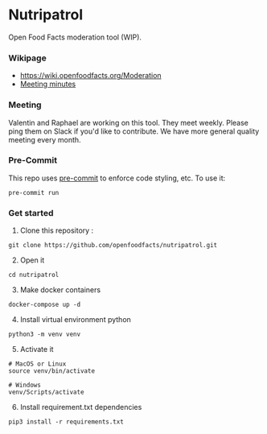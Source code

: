 # Nutripatrol

Open Food Facts moderation tool (WIP).

### Wikipage 
- https://wiki.openfoodfacts.org/Moderation
- [Meeting minutes](https://docs.google.com/document/d/1B9Ci42kl_jrFt2hi3PiWW9tM9l6B1sI5kQMI9Zd6QS4/edit)

### Meeting
Valentin and Raphael are working on this tool. They meet weekly. Please ping them on Slack if you'd like to contribute. 
We have more general quality meeting every month.

### Pre-Commit
This repo uses [pre-commit](https://pre-commit.com/) to enforce code styling, etc. To use it:
```console
pre-commit run
```

### Get started
1. Clone this repository :
```console
git clone https://github.com/openfoodfacts/nutripatrol.git
```

2. Open it
```console
cd nutripatrol
```

3. Make docker containers
```console
docker-compose up -d
```

4. Install virtual environment python
```console
python3 -m venv venv
```

5. Activate it 
```console
# MacOS or Linux
source venv/bin/activate

# Windows
venv/Scripts/activate
```

6. Install requirement.txt dependencies
```console
pip3 install -r requirements.txt
```